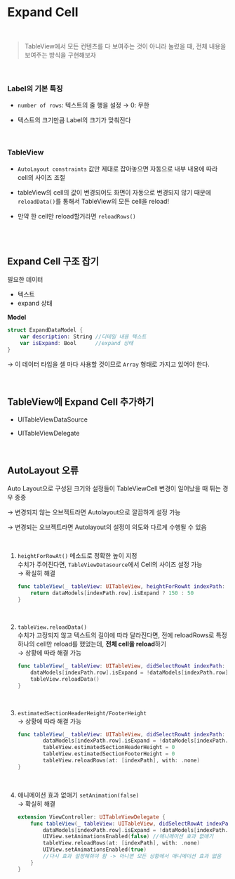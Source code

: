 # Expand Cell

<br>

> TableView에서 모든 컨텐츠를 다 보여주는 것이 아니라 눌렀을 때, 전체 내용을 보여주는 방식을 구현해보자

<br>

### Label의 기본 특징

- ```number of rows```: 텍스트의 줄 행을 설정 → 0: 무한

- 텍스트의 크기만큼 Label의 크기가 맞춰진다

<br>

### TableView

- ```AutoLayout constraints``` 값만 제대로 잡아놓으면 자동으로 내부 내용에 따라 cell의 사이즈 조절

- tableView의 cell의 값이 변경되어도 화면이 자동으로 변경되지 않기 때문에 ```reloadData()```를 통해서 TableView의 모든 cell을 reload!

- 만약 한 cell만 reload할거라면 ```reloadRows()```

<br>
<br>

## Expand Cell 구조 잡기

필요한 데이터

- 텍스트
- expand 상태

**Model**

```swift
struct ExpandDataModel {
    var description: String //디테일 내용 텍스트
    var isExpand: Bool      //expand 상태
}
```

→ 이 데이터 타입을 셀 마다 사용할 것이므로 ```Array``` 형태로 가지고 있어야 한다.

<br>

## TableView에 Expand Cell 추가하기  

- UITableViewDataSource

- UITableViewDelegate


<Br>


## AutoLayout 오류


Auto Layout으로 구성된 크기와 설정들이 TableViewCell 변경이 일어났을 때 튀는 경우 종종

→ 변경되지 않는 오브젝트라면 Autolayout으로 깔끔하게 설정 가능

→ 변경되는 오브젝트라면 Autolayout의 설정이 의도와 다르게 수행될 수 있음

<br>

1. ```heightForRowAt()``` 메소드로 정확한 높이 지정   
    수치가 주어진다면, `TableViewDatasource`에서 Cell의 사이즈 설정 가능  
    → 확실히 해결
    
    ```swift
    func tableView(_ tableView: UITableView, heightForRowAt indexPath: IndexPath) -> CGFloat {
        return dataModels[indexPath.row].isExpand ? 150 : 50
    }
    ```

<br>  

2. `tableView.reloadData()`  
    수치가 고정되지 않고 텍스트의 길이에 따라 달라진다면, 전에 reloadRows로 특정 하나의 cell만 reload를 했었는데, **전체 cell을 reload**하기   
   → 상황에 따라 해결 가능
    
    ```swift
    func tableView(_ tableView: UITableView, didSelectRowAt indexPath: IndexPath) {
        dataModels[indexPath.row].isExpand = !dataModels[indexPath.row].isExpand
        tableView.reloadData()
    }
    ```

<br>

3. `estimatedSectionHeaderHeight/FooterHeight`   
    → 상황에 따라 해결 가능
    
    ```swift
    func tableView(_ tableView: UITableView, didSelectRowAt indexPath: IndexPath) {
    		dataModels[indexPath.row].isExpand = !dataModels[indexPath.row].isExpand
    		tableView.estimatedSectionHeaderHeight = 0
    		tableView.estimatedSectionFooterHeight = 0        
    		tableView.reloadRows(at: [indexPath], with: .none)
    }
    ```

<br>

4. 애니메이션 효과 없애기 `setAnimation(false)`  
   → 확실히 해결

    ```swift
    extension ViewController: UITableViewDelegate {
        func tableView(_ tableView: UITableView, didSelectRowAt indexPath: IndexPath) {
            dataModels[indexPath.row].isExpand = !dataModels[indexPath.row].isExpand        
            UIView.setAnimationsEnabled(false) //애니메이션 효과 없애기
            tableView.reloadRows(at: [indexPath], with: .none)
            UIView.setAnimationsEnabled(true) 
            //다시 효과 설정해줘야 함 -> 아니면 모든 상황에서 애니메이션 효과 없음
        }
    }
    ```

    <br>
    <br>
    <br>
    